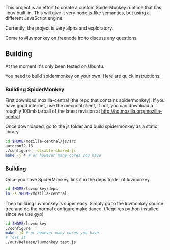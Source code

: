 This project is an effort to create a custom SpiderMonkey runtime that has libuv built-in.  This will give it very node.js-like semantics, but using a different JavaScript engine.

Currently, the project is very alpha and exploratory.  

Come to #luvmonkey on freenode irc to discuss any questions.

## Building

At the moment it's only been tested on Ubuntu.

You need to build spidermonkey on your own.  Here are quick instructions.

### Building SpiderMonkey

First download mozilla-central (the repo that contains spidermonkey).  If you have good internet, use the mecurial client, if not, you can download a roughly 100mb tarball of the latest revision at <http://hg.mozilla.org/mozilla-central>

Once downloaded, go to the js folder and build spidermonkey as a static library

```sh
cd $HOME/mozilla-central/js/src
autoconf2.13
./configure --disable-shared-js
make -j 4 # or however many cores you have
```

### Building

Once you have SpiderMonkey, link it in the deps folder of luvmonkey.

```sh
cd $HOME/luvmonkey/deps
ln -s $HOME/mozilla-central
```

Then building luvmonkey is super easy. Simply go to the luvmonkey source tree and do the normal configure;make dance. (Requires python installed since we use gyp)

```sh
cd $HOME/luvmonkey
./configure
make -j4 # or however many cores you have
# Test it
./out/Release/luvmonkey test.js
```
